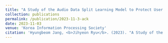 ```yaml
---
title: "A Study of the Audio Data Split Learning Model to Protect User Privacy"
collection: publications
permalink: /publication/2023-11-3-ack
date: 2023-11-03
venue: 'Korea Information Processing Society'
citation: 'Hyungbeom Jang, <b>Jihyeon Ryu</b>. (2023). "A Study of the Audio Data Split Learning Model to Protect User Privacy." <i>Korea Information Processing Society</i>.'
---
```


